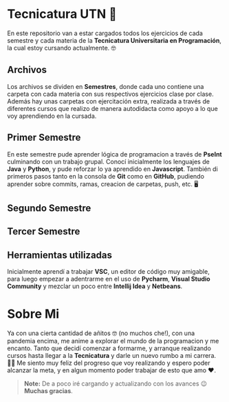 # Tecnicatura UTN 🚀

En este repositorio van a estar cargados todos los ejercicios de cada semestre y cada materia de la **Tecnicatura Universitaria en Programación**, la cual estoy cursando actualmente. 🤓


## Archivos

Los archivos se dividen en  **Semestres**, donde cada uno contiene una carpeta con cada materia con sus respectivos ejercicios clase por clase.
Además hay unas carpetas con ejercitación extra, realizada a través de diferentes cursos que realizo de manera autodidacta como apoyo a lo que voy aprendiendo en la cursada.

## Primer Semestre

En este semestre pude aprender lógica de programacion a través de  **PseInt** culminando con un trabajo grupal. Conocí inicialmente los lenguajes de **Java** y **Python**, y pude reforzar lo ya aprendido en **Javascript**.
También di primeros pasos tanto en la consola de **Git** como en **GitHub**, pudiendo aprender sobre commits, ramas, creacion de carpetas, push, etc. 🖥️


## Segundo Semestre


## Tercer Semestre

## Herramientas utilizadas

Inicialmente aprendí a trabajar  **VSC**, un editor de código muy amigable, para luego empezar a adentrarme en el uso de **Pycharm**, **Visual Studio Community** y mezclar un poco entre **Intellij Idea** y **Netbeans**. 

# Sobre Mi

Ya con una cierta cantidad de añitos 🤓 (no muchos che!), con una pandemia encima, me anime a explorar el mundo de la programacion y me encanto. Tanto que decidí comenzar a formarme, y arranque realizando cursos hasta llegar a la **Tecnicatura** y darle un nuevo rumbo a mi carrera. 💪🏻
Me siento muy feliz del progreso que voy realizando y espero poder alcanzar la meta, y en algun momento poder trabajar de esto que amo ❤️.

> **Note:** De a poco iré cargando y actualizando con los avances 😉 **Muchas gracias**.
